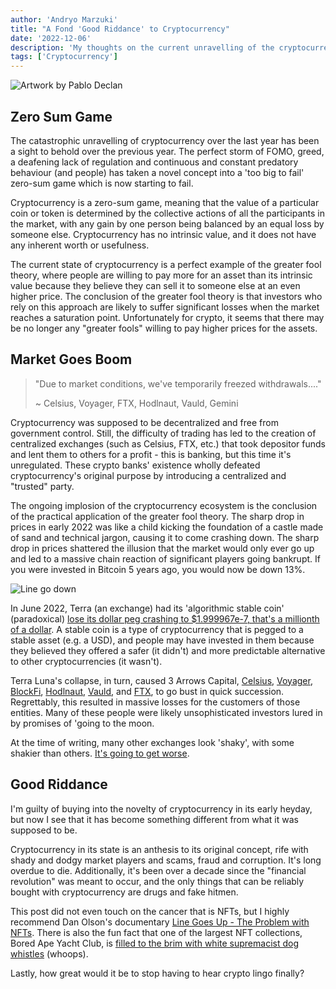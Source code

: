 ```yaml
---
author: 'Andryo Marzuki'
title: "A Fond 'Good Riddance' to Cryptocurrency"
date: '2022-12-06'
description: 'My thoughts on the current unravelling of the cryptocurrency economy'
tags: ['Cryptocurrency']
---
```


![](/images/crypto-future.png 'Artwork by Pablo Declan')

## Zero Sum Game

The catastrophic unravelling of cryptocurrency over the last year has been a sight to behold over the previous year. The perfect storm of FOMO, greed, a deafening lack of regulation and continuous and constant predatory behaviour (and people) has taken a novel concept into a 'too big to fail' zero-sum game which is now starting to fail.

Cryptocurrency is a zero-sum game, meaning that the value of a particular coin or token is determined by the collective actions of all the participants in the market, with any gain by one person being balanced by an equal loss by someone else. Cryptocurrency has no intrinsic value, and it does not have any inherent worth or usefulness.

The current state of cryptocurrency is a perfect example of the greater fool theory, where people are willing to pay more for an asset than its intrinsic value because they believe they can sell it to someone else at an even higher price. The conclusion of the greater fool theory is that investors who rely on this approach are likely to suffer significant losses when the market reaches a saturation point. Unfortunately for crypto, it seems that there may be no longer any "greater fools" willing to pay higher prices for the assets.

## Market Goes Boom

> "Due to market conditions, we've temporarily freezed withdrawals...."
>
> ~ Celsius, Voyager, FTX, Hodlnaut, Vauld, Gemini

Cryptocurrency was supposed to be decentralized and free from government control. Still, the difficulty of trading has led to the creation of centralized exchanges (such as Celsius, FTX, etc.) that took depositor funds and lent them to others for a profit - this is banking, but this time it's unregulated. These crypto banks' existence wholly defeated cryptocurrency's original purpose by introducing a centralized and "trusted" party.

The ongoing implosion of the cryptocurrency ecosystem is the conclusion of the practical application of the greater fool theory. The sharp drop in prices in early 2022 was like a child kicking the foundation of a castle made of sand and technical jargon, causing it to come crashing down. The sharp drop in prices shattered the illusion that the market would only ever go up and led to a massive chain reaction of significant players going bankrupt. If you were invested in Bitcoin 5 years ago, you would now be down 13%.

![](/images/crypto-price.png 'Line go down')

In June 2022, Terra (an exchange) had its 'algorithmic stable coin' (paradoxical) [lose its dollar peg crashing to \$1.999967e-7, that's a millionth of a dollar](https://indianexpress.com/article/technology/crypto/luna-terra-crash-a-brief-history-of-failed-algorithmic-stablecoins-7934293/). A stable coin is a type of cryptocurrency that is pegged to a stable asset (e.g. a USD), and people may have invested in them because they believed they offered a safer (it didn't) and more predictable alternative to other cryptocurrencies (it wasn't).

Terra Luna's collapse, in turn, caused 3 Arrows Capital, [Celsius](https://www.forbes.com/advisor/investing/cryptocurrency/what-is-celsius/), [Voyager](https://www.cnbc.com/2022/11/25/binance-others-line-up-bids-for-bankrupt-voyager-after-ftx-collapse.html), [BlockFi](https://markets.businessinsider.com/news/currencies/blockfi-bankruptcy-filings-ftx-collapse-crypto-lender-sbf-cryptocurrency-2022-12), [Hodlnaut](https://cointelegraph.com/news/hodlnaut-now-placed-under-creditor-protection-after-freezing-withdrawals), [Vauld](https://forkast.news/headlines/creditor-take-action-vauld-seeks-bankruptcy/), and [FTX](https://www.nytimes.com/2022/12/05/technology/crypto-future-ftx.html), to go bust in quick succession. Regrettably, this resulted in massive losses for the customers of those entities. Many of these people were likely unsophisticated investors lured in by promises of 'going to the moon.

At the time of writing, many other exchanges look 'shaky', with some shakier than others. [It's going to get worse](https://www.forbes.com/sites/qai/2022/11/30/gemini-crypto-pauses-withdrawals-fallout-continues-from-ftx-collapse/?sh=f44e4054a840).

## Good Riddance

I'm guilty of buying into the novelty of cryptocurrency in its early heyday, but now I see that it has become something different from what it was supposed to be.

Cryptocurrency in its state is an anthesis to its original concept, rife with shady and dodgy market players and scams, fraud and corruption. It's long overdue to die. Additionally, it's been over a decade since the "financial revolution" was meant to occur, and the only things that can be reliably bought with cryptocurrency are drugs and fake hitmen.

This post did not even touch on the cancer that is NFTs, but I highly recommend Dan Olson's documentary [Line Goes Up - The Problem with NFTs](https://www.youtube.com/watch?v=YQ_xWvX1n9g). There is also the fun fact that one of the largest NFT collections, Bored Ape Yacht Club, is [filled to the brim with white supremacist dog whistles](https://gordongoner.com/) (whoops).

Lastly, how great would it be to stop having to hear crypto lingo finally?
